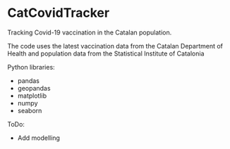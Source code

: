 # CatCovidTracker

Tracking Covid-19 vaccination in the Catalan population.

The code uses the latest vaccination data from the Catalan Department of Health and population data from the Statistical Institute of Catalonia 

Python libraries:
- pandas
- geopandas
- matplotlib
- numpy
- seaborn

ToDo:
- Add modelling
